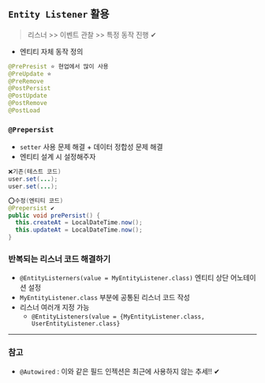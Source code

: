 ## `Entity Listener` 활용
> 리스너 >> 이벤트 관찰 >> 특정 동작 진행 ✔
- 엔티티 자체 동작 정의

```java
@PrePresist ⭐ 현업에서 많이 사용
@PreUpdate ⭐ 
@PreRemove
@PostPersist
@PostUpdate
@PostRemove
@PostLoad
```

### `@Prepersist`
- `setter` 사용 문제 해결 + 데이터 정합성 문제 해결
- 엔티티 설계 시 설정해주자
```java
❌기존(테스트 코드)
user.set(...);
user.set(...);

⭕수정(엔티티 코드)
@Prepersist ✔
public void prePersist() {
  this.createAt = LocalDateTime.now();
  this.updateAt = LocalDateTime.now();
}
```

### 반복되는 리스너 코드 해결하기
- `@EntityListerners(value = MyEntityListener.class)` 엔티티 상단 어노테이션 설정
- `MyEntityListener.class` 부분에 공통된 리스너 코드 작성
- 리스너 여러개 지정 가능
  - `@EntityListeners(value = {MyEntityListener.class, UserEntityListener.class}`
---
### 참고
- `@Autowired` : 이와 같은 필드 인젝션은 최근에 사용하지 않는 추세!! ✔

